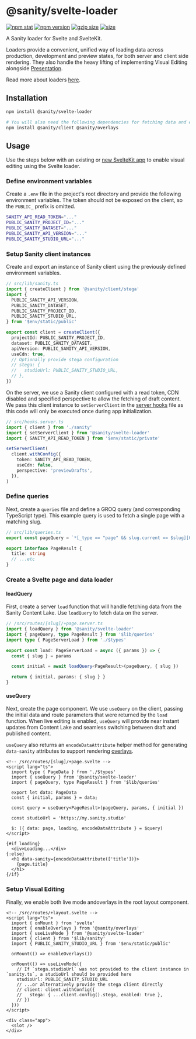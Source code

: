 # @sanity/svelte-loader

[![npm stat](https://img.shields.io/npm/dm/@sanity/svelte-loader.svg?style=flat-square)](https://npm-stat.com/charts.html?package=@sanity/svelte-loader)
[![npm version](https://img.shields.io/npm/v/@sanity/svelte-loader.svg?style=flat-square)](https://www.npmjs.com/package/@sanity/svelte-loader)
[![gzip size][gzip-badge]][bundlephobia]
[![size][size-badge]][bundlephobia]

A Sanity loader for Svelte and SvelteKit.

Loaders provide a convenient, unified way of loading data across production, development and preview states, for both server and client side rendering. They also handle the heavy lifting of implementing Visual Editing alongside [Presentation](https://www.sanity.io/docs/presentation).

Read more about loaders [here](https://www.sanity.io/docs/loaders-and-overlays).

## Installation

```sh
npm install @sanity/svelte-loader

# You will also need the following dependencies for fetching data and enabling visual editing
npm install @sanity/client @sanity/overlays
```

## Usage

Use the steps below with an existing or [new SvelteKit app](https://kit.svelte.dev/docs/creating-a-project) to enable visual editing using the Svelte loader.

### Define environment variables

Create a `.env` file in the project's root directory and provide the following environment variables. The token should not be exposed on the client, so the `PUBLIC_` prefix is omitted.

```bash
SANITY_API_READ_TOKEN="..."
PUBLIC_SANITY_PROJECT_ID="..."
PUBLIC_SANITY_DATASET="..."
PUBLIC_SANITY_API_VERSION="..."
PUBLIC_SANITY_STUDIO_URL="..."
```

### Setup Sanity client instances

Create and export an instance of Sanity client using the previously defined environment variables.

```ts
// src/lib/sanity.ts
import { createClient } from '@sanity/client/stega'
import {
  PUBLIC_SANITY_API_VERSION,
  PUBLIC_SANITY_DATASET,
  PUBLIC_SANITY_PROJECT_ID,
  PUBLIC_SANITY_STUDIO_URL,
} from '$env/static/public'

export const client = createClient({
  projectId: PUBLIC_SANITY_PROJECT_ID,
  dataset: PUBLIC_SANITY_DATASET,
  apiVersion: PUBLIC_SANITY_API_VERSION,
  useCdn: true,
  // Optionally provide stega configuration
  // stega: {
  //   studioUrl: PUBLIC_SANITY_STUDIO_URL,
  // },
})
```

On the server, we use a Sanity client configured with a read token, CDN disabled and specified perspective to allow the fetching of draft content. We pass this client instance to `setServerClient` in the [server hooks](https://kit.svelte.dev/docs/hooks#server-hooks) file as this code will only be executed once during app initialization.

```ts
// src/hooks.server.ts
import { client } from './sanity'
import { setServerClient } from '@sanity/svelte-loader'
import { SANITY_API_READ_TOKEN } from '$env/static/private'

setServerClient(
  client.withConfig({
    token: SANITY_API_READ_TOKEN,
    useCdn: false,
    perspective: 'previewDrafts',
  }),
)
```

### Define queries

Next, create a `queries` file and define a GROQ query (and corresponding TypeScript type). This example query is used to fetch a single page with a matching slug.

```ts
// src/lib/queries.ts
export const pageQuery = `*[_type == "page" && slug.current == $slug][0]`

export interface PageResult {
  title: string
  // ...etc
}
```

### Create a Svelte page and data loader

#### loadQuery

First, create a server `load` function that will handle fetching data from the Sanity Content Lake. Use `loadQuery` to fetch data on the server.

```ts
// /src/routes/[slug]/+page.server.ts
import { loadQuery } from '@sanity/svelte-loader'
import { pageQuery, type PageResult } from '$lib/queries'
import type { PageServerLoad } from './$types'

export const load: PageServerLoad = async ({ params }) => {
  const { slug } = params

  const initial = await loadQuery<PageResult>(pageQuery, { slug })

  return { initial, params: { slug } }
}
```

#### useQuery

Next, create the page component. We use `useQuery` on the client, passing the initial data and route parameters that were returned by the `load` function. When live editing is enabled, `useQuery` will provide near instant updates from Content Lake and seamless switching between draft and published content.

`useQuery` also returns an `encodeDataAttribute` helper method for generating `data-sanity` attributes to support rendering [overlays](https://www.sanity.io/docs/loaders-and-overlays#1dbcc04a7093).

```svelte
<!-- /src/routes/[slug]/+page.svelte -->
<script lang="ts">
  import type { PageData } from './$types'
  import { useQuery } from '@sanity/svelte-loader'
  import { pageQuery, type PageResult } from '$lib/queries'

  export let data: PageData
  const { initial, params } = data;

  const query = useQuery<PageResult>(pageQuery, params, { initial })

  const studioUrl = 'https://my.sanity.studio'

  $: ({ data: page, loading, encodeDataAttribute } = $query)
</script>

{#if loading}
  <div>Loading...</div>
{:else}
  <h1 data-sanity={encodeDataAttribute(['title'])}>
    {page.title}
  </h1>
{/if}
```

### Setup Visual Editing

Finally, we enable both live mode andoverlays in the root layout component.

```svelte
<!-- /src/routes/+layout.svelte -->
<script lang="ts">
  import { onMount } from 'svelte'
  import { enableOverlays } from '@sanity/overlays'
  import { useLiveMode } from '@sanity/svelte-loader'
  import { client } from '$lib/sanity'
  import { PUBLIC_SANITY_STUDIO_URL } from '$env/static/public'

  onMount(() => enableOverlays())

  onMount(() => useLiveMode({
    // If `stega.studioUrl` was not provided to the client instance in `sanity.ts`, a studioUrl should be provided here
    studioUrl: PUBLIC_SANITY_STUDIO_URL
    // ...or alternatively provide the stega client directly
    // client: client.withConfig({
    //   stega: { ...client.config().stega, enabled: true },
    // })
  }))
</script>

<div class="app">
  <slot />
</div>
```

[gzip-badge]: https://img.shields.io/bundlephobia/minzip/@sanity/svelte-loader?label=gzip%20size&style=flat-square
[size-badge]: https://img.shields.io/bundlephobia/min/@sanity/svelte-loader?label=size&style=flat-square
[bundlephobia]: https://bundlephobia.com/package/@sanity/svelte-loader

